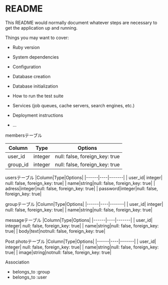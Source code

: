 # README

This README would normally document whatever steps are necessary to get the
application up and running.

Things you may want to cover:

* Ruby version

* System dependencies

* Configuration

* Database creation

* Database initialization

* How to run the test suite

* Services (job queues, cache servers, search engines, etc.)

* Deployment instructions

* ...

membersテーブル

|Column|Type|Options|
|------|----|-------|
|user_id|integer|null: false, foreign_key: true|
|group_id|integer|null: false, foreign_key: true|


usersテーブル
|Column|Type|Options|
|------|----|-------|
| user_id| integer| null: false, foreign_key: true|
| name|string|null: false, foreign_key: true|
| adress|integer|null: false, foreign_key: true|
| password|integer|null: false, foreign_key: true|

groupテーブル
|Column|Type|Options|
|------|----|-------|
| user_id| integer| null: false, foreign_key: true|
| name|string|null: false, foreign_key: true|


messageテーブル
|Column|Type|Options|
|------|----|-------|
| user_id| integer| null: false, foreign_key: true|
| name|string|null: false, foreign_key: true|
| body|text|notnull: false, foreign_key: true|


Post photoテーブル
|Column|Type|Options|
|------|----|-------|
| user_id| integer| null: false, foreign_key: true|
| name|string|null: false, foreign_key: true|
| image|string|notnull: false, foreign_key: true|

Association
- belongs_to :group
- belongs_to :user
